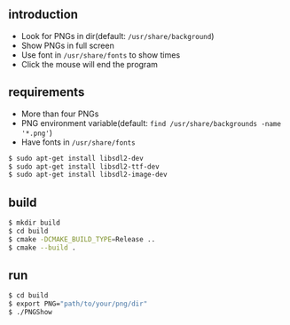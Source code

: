 ## introduction

- Look for PNGs in dir(default: `/usr/share/background`)
- Show PNGs in full screen
- Use font in `/usr/share/fonts` to show times
- Click the mouse will end the program

## requirements

- More than four PNGs
- PNG environment variable(default: `find /usr/share/backgrounds -name '*.png'`)
- Have fonts in `/usr/share/fonts`

```bash
$ sudo apt-get install libsdl2-dev
$ sudo apt-get install libsdl2-ttf-dev
$ sudo apt-get install libsdl2-image-dev
```

## build

```bash
$ mkdir build
$ cd build
$ cmake -DCMAKE_BUILD_TYPE=Release ..
$ cmake --build . 
```

## run

```bash
$ cd build
$ export PNG="path/to/your/png/dir"
$ ./PNGShow
```
